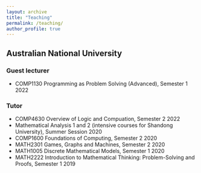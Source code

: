 ```yaml
---
layout: archive
title: "Teaching"
permalink: /teaching/
author_profile: true
---
```


## Australian National University
### Guest lecturer
- COMP1130 Programming as Problem Solving (Advanced), Semester 1 2022 

### Tutor
- COMP4630 Overview of Logic and Compuation, Semester 2 2022
- Mathematical Analysis 1 and 2 (intensive courses for Shandong University), Summer Session 2020
- COMP1600 Foundations of Computing, Semester 2 2020
- MATH2301 Games, Graphs and Machines, Semester 2 2020
- MATH1005 Discrete Mathematical Models, Semester 1 2020
- MATH2222 Introduction to Mathematical Thinking: Problem-Solving and Proofs, Semester 1 2019
 
